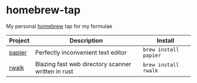 # homebrew-tap

My personal [homebrew](brew.sh) tap for my formulae

<!-- project_table_start -->
| Project                                    | Description                                        | Install               |
| ------------------------------------------ | -------------------------------------------------- | --------------------- |
| [papier](https://github.com/cestef/papier) | Perfectly inconvenient text editor                 | `brew install papier` |
| [rwalk](https://github.com/cestef/rwalk)   | Blazing fast web directory scanner written in rust | `brew install rwalk`  |
<!-- project_table_end -->
